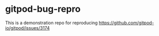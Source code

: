 # gitpod-bug-repro
This is a demonstration repo for reproducing https://github.com/gitpod-io/gitpod/issues/3174
